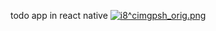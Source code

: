 todo app in react native
[![i8^cimgpsh_orig.png](https://s14.postimg.org/5ukj1kxbl/i8_cimgpsh_orig.png)](https://postimg.org/image/ff45ogmnh/)

